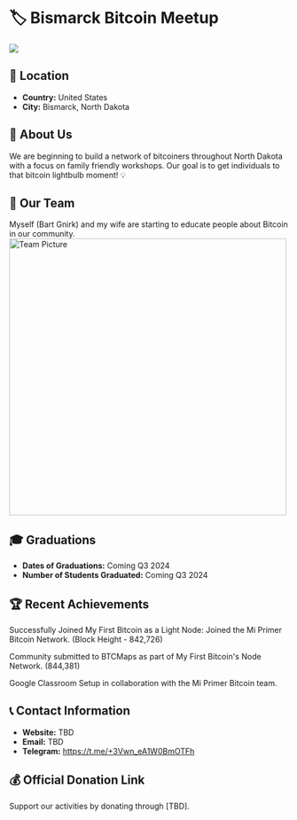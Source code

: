# 🏷️ Bismarck Bitcoin Meetup
<img src="https://github.com/MyFirstBitcoin/Light-Node-Directory/blob/main/United%20States%20--%20Bismarck%20Bitcoin%20Meetup/Bismark-Bitcoin-Logo_horizontal%20slogan.png"> <!-- 1 picture maximum -->

## 📍 Location
- **Country:** United States
- **City:** Bismarck, North Dakota

## 📖 About Us
We are beginning to build a network of bitcoiners throughout North Dakota with a focus on family friendly workshops. Our goal is to get individuals to that bitcoin lightbulb moment! 💡

## 👥 Our Team
Myself (Bart Gnirk) and my wife are starting to educate people about Bitcoin in our community. 
<img src="https://github.com/MyFirstBitcoin/Light-Node-Directory/blob/main/United%20States%20--%20Bismarck%20Bitcoin%20Meetup/Bart_Bitcoin_Diploma_1.jpg" width="500" alt="Team Picture"> <!-- 1 picture maximum -->

## 🎓 Graduations
- **Dates of Graduations:** Coming Q3 2024
- **Number of Students Graduated:** Coming Q3 2024

## 🏆 Recent Achievements
Successfully Joined My First Bitcoin as a Light Node: Joined the Mi Primer Bitcoin Network. (Block Height - 842,726)

Community submitted to BTCMaps as part of My First Bitcoin's Node Network. (844,381)

Google Classroom Setup in collaboration with the Mi Primer Bitcoin team.

## 📞 Contact Information
- **Website:** TBD
- **Email:** TBD
- **Telegram:** https://t.me/+3Vwn_eA1W0BmOTFh

## 💰 Official Donation Link
Support our activities by donating through [TBD].
